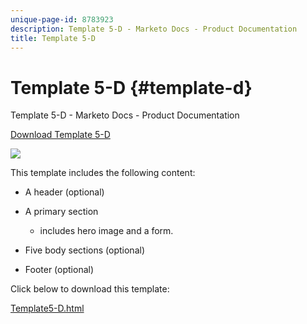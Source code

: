 ```yaml
---
unique-page-id: 8783923
description: Template 5-D - Marketo Docs - Product Documentation
title: Template 5-D
---
```


# Template 5-D {#template-d}

Template 5-D - Marketo Docs - Product Documentation

[Download Template 5-D](http://docs.marketo.com/download/attachments/8783923/template-5d.html?version=1&modificationdate=1437693023000&api=v2)

![](assets/image2015-7-29-15-3a10-3a49.png)

This template includes the following content:

* A header (optional)
* A primary section

    * includes hero image and a form.

* Five body sections (optional)
* Footer (optional)

Click below to download this template:

[Template5-D.html](http://docs.marketo.com/download/attachments/8783923/template-5d.html?version=1&modificationdate=1437693023000&api=v2)
